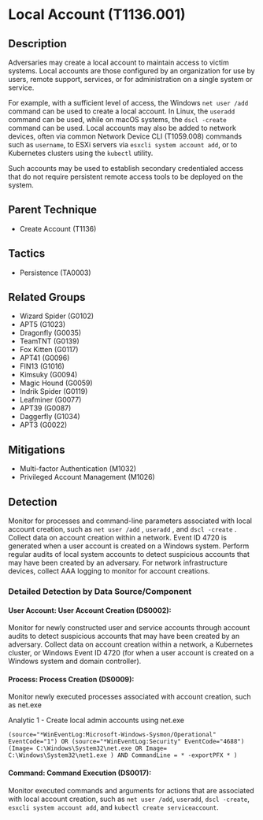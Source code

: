 # Local Account (T1136.001)

## Description
Adversaries may create a local account to maintain access to victim systems. Local accounts are those configured by an organization for use by users, remote support, services, or for administration on a single system or service. 

For example, with a sufficient level of access, the Windows ```net user /add``` command can be used to create a local account.  In Linux, the `useradd` command can be used, while on macOS systems, the ```dscl -create``` command can be used. Local accounts may also be added to network devices, often via common Network Device CLI (T1059.008) commands such as ```username```, to ESXi servers via `esxcli system account add`, or to Kubernetes clusters using the `kubectl` utility.

Such accounts may be used to establish secondary credentialed access that do not require persistent remote access tools to be deployed on the system.

## Parent Technique
- Create Account (T1136)

## Tactics
- Persistence (TA0003)

## Related Groups
- Wizard Spider (G0102)
- APT5 (G1023)
- Dragonfly (G0035)
- TeamTNT (G0139)
- Fox Kitten (G0117)
- APT41 (G0096)
- FIN13 (G1016)
- Kimsuky (G0094)
- Magic Hound (G0059)
- Indrik Spider (G0119)
- Leafminer (G0077)
- APT39 (G0087)
- Daggerfly (G1034)
- APT3 (G0022)

## Mitigations
- Multi-factor Authentication (M1032)
- Privileged Account Management (M1026)

## Detection
Monitor for processes and command-line parameters associated with local account creation, such as ```net user /add``` , ```useradd``` , and ```dscl -create``` . Collect data on account creation within a network. Event ID 4720 is generated when a user account is created on a Windows system.  Perform regular audits of local system accounts to detect suspicious accounts that may have been created by an adversary. For network infrastructure devices, collect AAA logging to monitor for account creations.

### Detailed Detection by Data Source/Component
#### User Account: User Account Creation (DS0002): 
Monitor for newly constructed user and service accounts through account audits to detect suspicious accounts that may have been created by an adversary. Collect data on account creation within a network, a Kubernetes cluster, or Windows Event ID 4720 (for when a user account is created on a Windows system and domain controller).

#### Process: Process Creation (DS0009): 
Monitor newly executed processes associated with account creation, such as net.exe

Analytic 1 - Create local admin accounts using net.exe

```(source="*WinEventLog:Microsoft-Windows-Sysmon/Operational" EventCode="1") OR (source="*WinEventLog:Security" EventCode="4688") (Image= C:\Windows\System32\net.exe OR Image= C:\Windows\System32\net1.exe ) AND CommandLine = * -exportPFX * )```

#### Command: Command Execution (DS0017): 
Monitor executed commands and arguments for actions that are associated with local account creation, such as `net user /add`, `useradd`, `dscl -create`, `esxcli system account add`, and `kubectl create serviceaccount`.

